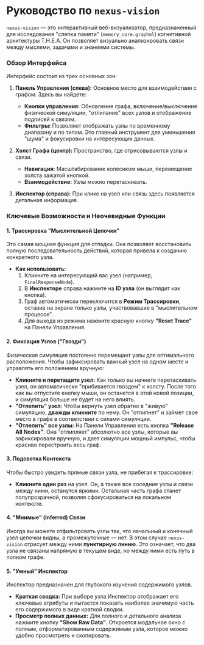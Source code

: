# Руководство по `nexus-vision`

`nexus-vision` — это интерактивный веб-визуализатор, предназначенный для исследования "слепка памяти" (`memory_core.graphml`) когнитивной архитектуры T.H.E.A. Он позволяет визуально анализировать связи между мыслями, задачами и знаниями системы.

### Обзор Интерфейса

Интерфейс состоит из трех основных зон:
1.  **Панель Управления (слева):** Основное место для взаимодействия с графом. Здесь вы найдете:
    *   **Кнопки управления:** Обновление графа, включение/выключение физической симуляции, "отлипание" всех узлов и отображение подписей к связям.
    *   **Фильтры:** Позволяют отображать узлы по временному диапазону и по типам. Это главный инструмент для уменьшения "шума" и фокусировки на интересующих данных.

2.  **Холст Графа (центр):** Пространство, где отрисовываются узлы и связи.
    *   **Навигация:** Масштабирование колесиком мыши, перемещение холста зажатой кнопкой.
    *   **Взаимодействие:** Узлы можно перетаскивать.

3.  **Инспектор (справа):** При клике на узел или связь здесь появляется детальная информация.

### Ключевые Возможности и Неочевидные Функции

#### 1. Трассировка "Мыслительной Цепочки"
Это самая мощная функция для отладки. Она позволяет восстановить полную последовательность действий, которая привела к созданию конкретного узла.

*   **Как использовать:**
    1.  Кликните на интересующий вас узел (например, `FinalResponseNode`).
    2.  В **Инспекторе** справа нажмите на **ID узла** (он выглядит как кнопка).
    3.  Граф автоматически переключится в **Режим Трассировки**, оставив на экране только узлы, участвовавшие в "мыслительном процессе".
    4.  Для выхода из режима нажмите красную кнопку **"Reset Trace"** на Панели Управления.

#### 2. Фиксация Узлов ("Гвозди")
Физическая симуляция постоянно перемещает узлы для оптимального расположения. Чтобы зафиксировать важный узел на одном месте и управлять его положением вручную:

*   **Кликните и перетащите узел:** Как только вы начнете перетаскивать узел, он автоматически "прибивается гвоздем" к холсту. После того как вы отпустите кнопку мыши, он останется в этой новой позиции, и симуляция больше не будет на него влиять.
*   **"Отлепить" узел:** Чтобы вернуть узел обратно в "живую" симуляцию, **дважды кликните** по нему. Он "отлипнет" и займет свое место в графе в соответствии с силами симуляции.
*   **"Отлепить" все узлы:** На Панели Управления есть кнопка **"Release All Nodes"**. Она "отлипляет" абсолютно все узлы, которые вы зафиксировали вручную, и дает симуляции мощный импульс, чтобы красиво перестроить весь граф.

#### 3. Подсветка Контекста
Чтобы быстро увидеть прямые связи узла, не прибегая к трассировке:

*   **Кликните один раз** на узел. Он, а также все соседние узлы и связи между ними, останутся яркими. Остальная часть графа станет полупрозрачной, позволяя сфокусироваться на локальном контексте.

#### 4. "Мнимые" (Inferred) Связи
Иногда вы можете отфильтровать узлы так, что начальный и конечный узел цепочки видны, а промежуточные — нет. В этом случае `nexus-vision` отрисует между ними **пунктирную линию**. Это означает, что два узла не связаны напрямую в текущем виде, но между ними есть путь в полном графе.

#### 5. "Умный" Инспектор
Инспектор предназначен для глубокого изучения содержимого узлов.

*   **Краткая сводка:** При выборе узла Инспектор отображает его ключевые атрибуты и пытается показать наиболее значимую часть его содержимого в виде краткой сводки.
*   **Просмотр полных данных:** Для полного и детального анализа нажмите кнопку **"Show Raw Data"**. Откроется модальное окно с полным, отформатированным содержимым узла, которое можно удобно просмотреть и скопировать.
